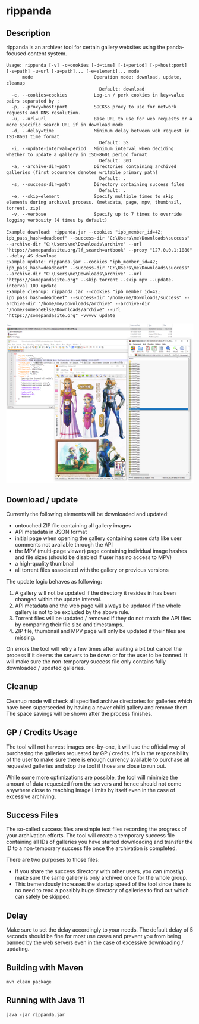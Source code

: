 # rippanda
## Description
rippanda is an archiver tool for certain gallery websites using the panda-focused content system.

```
Usage: rippanda [-v] -c=cookies [-d=time] [-i=period] [-p=host:port] [-s=path] -u=url [-a=path]... [-e=element]... mode
      mode                       Operation mode: download, update, cleanup
                                   Default: download
  -c, --cookies=cookies          Log-in / perk cookies in key=value pairs separated by ;
  -p, --proxy=host:port          SOCKS5 proxy to use for network requests and DNS resolution.
  -u, --url=url                  Base URL to use for web requests or a more specific search URL if in download mode
  -d, --delay=time               Minimum delay between web request in ISO-8601 time format
                                   Default: 5S
  -i, --update-interval=period   Minimum interval when deciding whether to update a gallery in ISO-8601 period format
                                   Default: 30D
  -a, --archive-dir=path         Directories containing archived galleries (first occurence denotes writable primary path)
                                   Default: .
  -s, --success-dir=path         Directory containing success files
                                   Default: .
  -e, --skip=element             Specify multiple times to skip elements during archival process. (metadata, page, mpv, thumbnail, torrent, zip)
  -v, --verbose                  Specify up to 7 times to override logging verbosity (4 times by default)

Example download: rippanda.jar --cookies "ipb_member_id=42; ipb_pass_hash=deadbeef" --success-dir "C:\Users\me\Downloads\success" --archive-dir "C:\Users\me\Downloads\archive" --url "https://somepandasite.org/?f_search=artbook" --proxy "127.0.0.1:1080" --delay 4S download
Example update: rippanda.jar --cookies "ipb_member_id=42; ipb_pass_hash=deadbeef" --success-dir "C:\Users\me\Downloads\success" --archive-dir "C:\Users\me\Downloads\archive" --url "https://somepandasite.org" --skip torrent --skip mpv --update-interval 10D update
Example cleanup: rippanda.jar --cookies "ipb_member_id=42; ipb_pass_hash=deadbeef" --success-dir "/home/me/Downloads/success" --archive-dir "/home/me/Downloads/archive" --archive-dir "/home/someoneElse/Downloads/archive" --url "https://somepandasite.org" -vvvvv update
```

![Example Download](/screenshot.png?raw=true "Example Download")

## Download / update
Currently the following elements will be downloaded and updated:
- untouched ZIP file containing all gallery images
- API metadata in JSON format
- initial page when opening the gallery containing some data like user comments not available through the API
- the MPV (multi-page viewer) page containing individual image hashes and file sizes (should be disabled if user has no access to MPV)
- a high-quality thumbnail
- all torrent files associated with the gallery or previous versions

The update logic behaves as following:
1. A gallery will not be updated if the directory it resides in has been changed within the update interval.
2. API metadata and the web page will always be updated if the whole gallery is not to be excluded by the above rule.
3. Torrent files will be updated / removed if they do not match the API files by comparing their file size and timestamps.
4. ZIP file, thumbnail and MPV page will only be updated if their files are missing.

On errors the tool will retry a few times after waiting a bit but cancel the process if it deems the servers to be down or for the user to be banned. It will make sure the non-temporary success file only contains fully downloaded / updated galleries.

## Cleanup
Cleanup mode will check all specified archive directories for galleries which have been superseeded by having a newer child gallery and remove them. The space savings will be shown after the process finishes.

## GP / Credits Usage
The tool will not harvest images one-by-one, it will use the official way of purchasing the galleries requested by GP / credits. It's in the responsibility of the user to make sure there is enough currency available to purchase all requested galleries and stop the tool if those are close to run out.

While some more optimizations are possible, the tool will minimize the amount of data requested from the servers and hence should not come anywhere close to reaching Image Limits by itself even in the case of excessive archiving.

## Success Files
The so-called success files are simple text files recording the progress of your archivation efforts. The tool will create a temporary success file containing all IDs of galleries you have started downloading and transfer the ID to a non-temporary success file once the archivation is completed.

There are two purposes to those files:
- If you share the success directory with other users, you can (mostly) make sure the same gallery is only archived once for the whole group.
- This tremendously increases the startup speed of the tool since there is no need to read a possibly huge directory of galleries to find out which can safely be skipped.

## Delay
Make sure to set the delay accordingly to your needs. The default delay of 5 seconds should be fine for most use cases and prevent you from being banned by the web servers even in the case of excessive downloading / updating.

## Building with Maven
```
mvn clean package
```

## Running with Java 11
```
java -jar rippanda.jar
```
